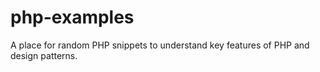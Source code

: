 # php-examples
A place for random PHP snippets to understand key features of PHP and design patterns.
